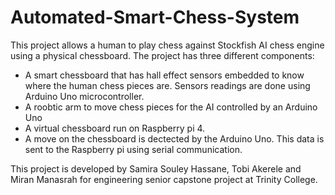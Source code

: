 # Automated-Smart-Chess-System
This project allows a human to play chess against Stockfish AI chess engine using a physical chessboard. The project has three different components:

- A smart chessboard that has hall effect sensors embedded to know where the human chess pieces are. Sensors readings are done using Arduino Uno microcontroller.
- A roobtic arm to move chess pieces for the AI controlled by an Arduino Uno
- A virtual chessboard run on Raspberry pi 4.
- A move on the chessboard is dectected by the Arduino Uno. This data is sent to the Raspberry pi using serial communication. 


This project is developed by Samira Souley Hassane, Tobi Akerele and Miran Manasrah for engineering senior capstone project at Trinity College.
